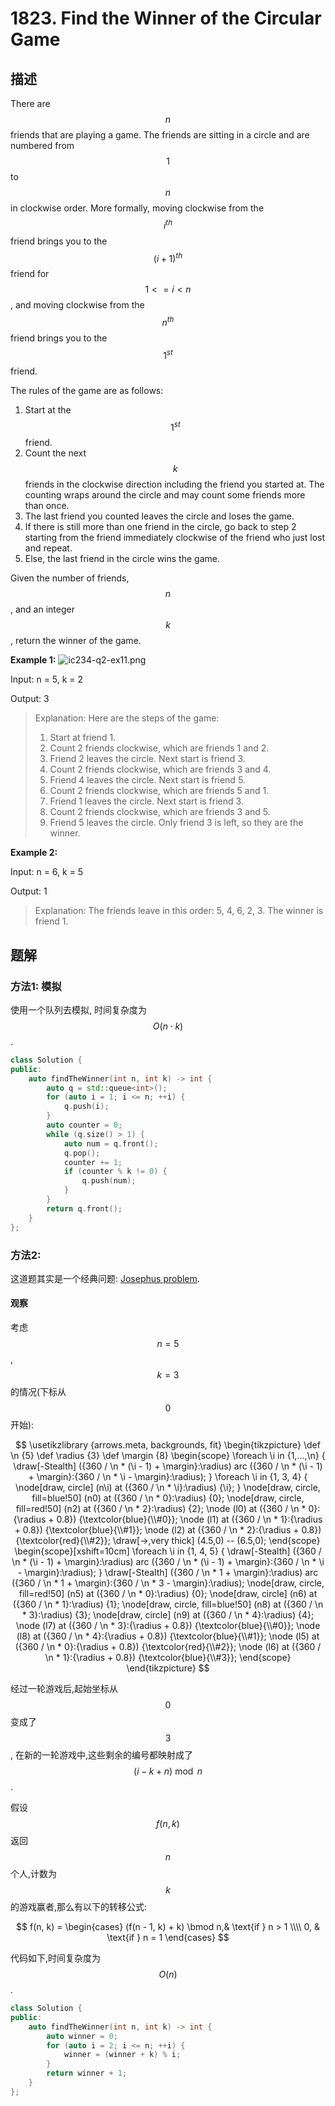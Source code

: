 # 1823. Find the Winner of the Circular Game

## 描述

There are $$n$$ friends that are playing a game. The friends are sitting in a circle and are numbered 
from $$1$$ to $$n$$ in clockwise order. More formally, moving clockwise from the $$i^{th}$$ friend 
brings you to the $$(i+1)^{th}$$ friend for $$1 <= i < n$$, and moving clockwise from the $$n^{th}$$ friend 
brings you to the $$1^{st}$$ friend.

The rules of the game are as follows:

1. Start at the $$1^{st}$$ friend.
2. Count the next $$k$$ friends in the clockwise direction including the friend you started at. 
The counting wraps around the circle and may count some friends more than once.
3. The last friend you counted leaves the circle and loses the game.
4. If there is still more than one friend in the circle, go back to step 2 starting from the friend immediately 
clockwise of the friend who just lost and repeat.
5. Else, the last friend in the circle wins the game.

Given the number of friends, $$n$$, and an integer $$k$$, return the winner of the game.

**Example 1:**
![ic234-q2-ex11.png](https://assets.leetcode.com/uploads/2021/03/25/ic234-q2-ex11.png)

Input: n = 5, k = 2

Output: 3

> Explanation: Here are the steps of the game:
> 1) Start at friend 1.
> 2) Count 2 friends clockwise, which are friends 1 and 2.
> 3) Friend 2 leaves the circle. Next start is friend 3.
> 4) Count 2 friends clockwise, which are friends 3 and 4.
> 5) Friend 4 leaves the circle. Next start is friend 5.
> 6) Count 2 friends clockwise, which are friends 5 and 1.
> 7) Friend 1 leaves the circle. Next start is friend 3.
> 8) Count 2 friends clockwise, which are friends 3 and 5.
> 9) Friend 5 leaves the circle. Only friend 3 is left, so they are the winner.

**Example 2:**

Input: n = 6, k = 5

Output: 1

> Explanation: The friends leave in this order: 5, 4, 6, 2, 3. The winner is friend 1.

## 题解

### 方法1: 模拟

使用一个队列去模拟, 时间复杂度为$$O(n \cdot k)$$.

```c++
class Solution {
public:
    auto findTheWinner(int n, int k) -> int {
        auto q = std::queue<int>();
        for (auto i = 1; i <= n; ++i) {
            q.push(i);
        }
        auto counter = 0;
        while (q.size() > 1) {
            auto num = q.front();
            q.pop();
            counter += 1;
            if (counter % k != 0) {
                q.push(num);
            }
        }
        return q.front();
    }
};
```

### 方法2:

这道题其实是一个经典问题: [Josephus problem](https://en.wikipedia.org/wiki/Josephus_problem).

#### 观察

考虑$$n = 5$$, $$k = 3$$的情况(下标从 $$0$$ 开始):

$$
\usetikzlibrary {arrows.meta, backgrounds, fit}
\begin{tikzpicture}
	\def \n {5}
	\def \radius {3}
	\def \margin {8}
	\begin{scope}
		\foreach \i in {1,...,\n} {
			\draw[-Stealth] ({360 / \n * (\i - 1) + \margin}:\radius) arc ({360 / \n * (\i - 1) + \margin}:{360 / \n * \i - \margin}:\radius);
		}
		\foreach \i in {1, 3, 4} {
			\node[draw, circle] (n\i) at ({360 / \n * \i}:\radius) {\i};
		}
		\node[draw, circle, fill=blue!50] (n0) at ({360 / \n * 0}:\radius) {0};
		\node[draw, circle, fill=red!50] (n2) at ({360 / \n * 2}:\radius) {2};
		\node (l0) at ({360 / \n * 0}:{\radius + 0.8}) {\textcolor{blue}{\\#0}};
		\node (l1) at ({360 / \n * 1}:{\radius + 0.8}) {\textcolor{blue}{\\#1}};
		\node (l2) at ({360 / \n * 2}:{\radius + 0.8}) {\textcolor{red}{\\#2}};
		\draw[->,very thick] (4.5,0) -- (6.5,0);
	\end{scope}
	\begin{scope}[xshift=10cm]
		\foreach \i in {1, 4, 5} {
			\draw[-Stealth] ({360 / \n * (\i - 1) + \margin}:\radius) arc ({360 / \n * (\i - 1) + \margin}:{360 / \n * \i - \margin}:\radius);
		}
		\draw[-Stealth] ({360 / \n * 1 + \margin}:\radius) arc ({360 / \n * 1 + \margin}:{360 / \n * 3 - \margin}:\radius);
		\node[draw, circle, fill=red!50] (n5) at ({360 / \n * 0}:\radius) {0};
		\node[draw, circle] (n6) at ({360 / \n * 1}:\radius) {1};
		\node[draw, circle, fill=blue!50] (n8) at ({360 / \n * 3}:\radius) {3};
		\node[draw, circle] (n9) at ({360 / \n * 4}:\radius) {4};
		\node (l7) at ({360 / \n * 3}:{\radius + 0.8}) {\textcolor{blue}{\\#0}};
		\node (l8) at ({360 / \n * 4}:{\radius + 0.8}) {\textcolor{blue}{\\#1}};
		\node (l5) at ({360 / \n * 0}:{\radius + 0.8}) {\textcolor{red}{\\#2}};
		\node (l6) at ({360 / \n * 1}:{\radius + 0.8}) {\textcolor{blue}{\\#3}};
	\end{scope}
\end{tikzpicture}
$$

经过一轮游戏后,起始坐标从 $$0$$ 变成了 $$3$$, 在新的一轮游戏中,这些剩余的编号都映射成了$$(i - k + n)\bmod n$$.

假设 $$f(n, k)$$ 返回 $$n$$ 个人,计数为 $$k$$ 的游戏赢者,那么有以下的转移公式:

$$
f(n, k) = 
\begin{cases}
	(f(n - 1, k) + k) \bmod n,& \text{if } n > 1 \\\\
	0,              & \text{if } n = 1
\end{cases}
$$

代码如下,时间复杂度为$$O(n)$$.

```c++
class Solution {
public:
    auto findTheWinner(int n, int k) -> int {
        auto winner = 0;
        for (auto i = 2; i <= n; ++i) {
            winner = (winner + k) % i;
        }
        return winner + 1;
    }
};
```
